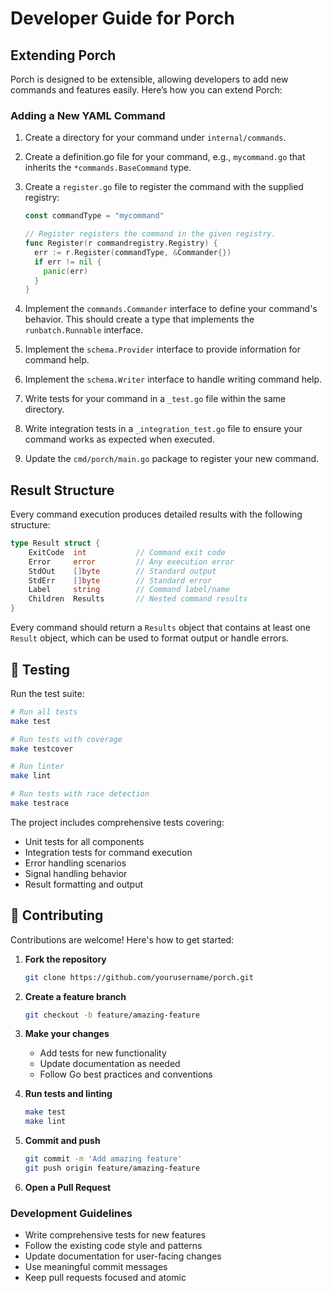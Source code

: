 
# Developer Guide for Porch

## Extending Porch

Porch is designed to be extensible, allowing developers to add new commands and features easily. Here’s how you can extend Porch:

### Adding a New YAML Command

1. Create a directory for your command under `internal/commands`.

1. Create a definition.go file for your command, e.g., `mycommand.go` that inherits the `*commands.BaseCommand` type.

1. Create a `register.go` file to register the command with the supplied registry:

    ```go
    const commandType = "mycommand"

    // Register registers the command in the given registry.
    func Register(r commandregistry.Registry) {
      err := r.Register(commandType, &Commander{})
      if err != nil {
        panic(err)
      }
    }
    ```

1. Implement the `commands.Commander` interface to define your command's behavior.
  This should create a type that implements the `runbatch.Runnable` interface.

1. Implement the `schema.Provider` interface to provide information for command help.

1. Implement the `schema.Writer` interface to handle writing command help.

1. Write tests for your command in a `_test.go` file within the same directory.

1. Write integration tests in a `_integration_test.go` file to ensure your command works as expected when executed.

1. Update the `cmd/porch/main.go` package to register your new command.

## Result Structure

Every command execution produces detailed results with the following structure:

```go
type Result struct {
    ExitCode  int           // Command exit code
    Error     error         // Any execution error
    StdOut    []byte        // Standard output
    StdErr    []byte        // Standard error
    Label     string        // Command label/name
    Children  Results       // Nested command results
}
```

Every command should return a `Results` object that contains at least one `Result` object, which can be used to format output or handle errors.

## 🧪 Testing

Run the test suite:

```bash
# Run all tests
make test

# Run tests with coverage
make testcover

# Run linter
make lint

# Run tests with race detection
make testrace
```

The project includes comprehensive tests covering:

- Unit tests for all components
- Integration tests for command execution
- Error handling scenarios
- Signal handling behavior
- Result formatting and output

## 🤝 Contributing

Contributions are welcome! Here's how to get started:

1. **Fork the repository**

   ```bash
   git clone https://github.com/yourusername/porch.git
   ```

2. **Create a feature branch**

   ```bash
   git checkout -b feature/amazing-feature
   ```

3. **Make your changes**

   - Add tests for new functionality
   - Update documentation as needed
   - Follow Go best practices and conventions

4. **Run tests and linting**

   ```bash
   make test
   make lint
   ```

5. **Commit and push**

   ```bash
   git commit -m 'Add amazing feature'
   git push origin feature/amazing-feature
   ```

6. **Open a Pull Request**

### Development Guidelines

- Write comprehensive tests for new features
- Follow the existing code style and patterns
- Update documentation for user-facing changes
- Use meaningful commit messages
- Keep pull requests focused and atomic
